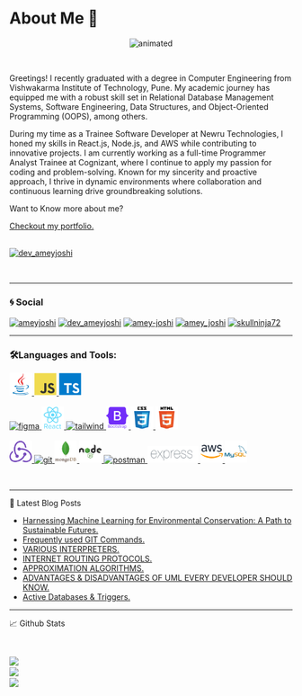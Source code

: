 # About Me 🚀
<!-- <p align="center"><img alt = "animated" src="https://github.com/dev-ameyjoshi/dev-ameyjoshi/blob/main/coding.gif" width="550" height="350"/></p> -->
<p align="center"><img alt = "animated" src="https://i.pinimg.com/564x/d8/9a/1d/d89a1d9d3190e26acfbda01f483e4399.jpg" width="500" height="350"/></p>

<br>


<p>Greetings! I recently graduated with a degree in Computer Engineering from Vishwakarma Institute of Technology, Pune. My academic journey has equipped me with a robust skill set in Relational Database Management Systems, Software Engineering, Data Structures, and Object-Oriented Programming (OOPS), among others. 
 
During my time as a Trainee Software Developer at Newru Technologies, I honed my skills in React.js, Node.js, and AWS while contributing to innovative projects. I am currently working as a full-time Programmer Analyst Trainee at Cognizant, where I continue to apply my passion for coding and problem-solving. Known for my sincerity and proactive approach, I thrive in dynamic environments where collaboration and continuous learning drive groundbreaking solutions.</p>
<p> Want to Know more about me?</p><a href = "https://dev-ameyjoshi.github.io/My-react-portfolio-master/">Checkout my portfolio.</a><br/>

<br>
<p align="left"> <a href="https://twitter.com/AmeyRJoshi" target="blank"><img src="https://img.shields.io/twitter/follow/dev_ameyjoshi?logo=twitter&style=for-the-badge" alt="dev_ameyjoshi" /></a> </p>
<br>
<hr>
<h3 align="left">🌀 Social </h3>
<a href="https://dev.to/ameyjoshi" target="blank"><img align="center" src="https://raw.githubusercontent.com/rahuldkjain/github-profile-readme-generator/master/src/images/icons/Social/devto.svg" alt="ameyjoshi" height="30" width="40" /></a>
<a href="https://twitter.com/AmeyRJoshi" target="blank"><img align="center" src="https://raw.githubusercontent.com/rahuldkjain/github-profile-readme-generator/master/src/images/icons/Social/twitter.svg" alt="dev_ameyjoshi" height="30" width="40" /></a>
<a href="https://www.linkedin.com/in/amey-joshi-a72bb6136/" target="blank"><img align="center" src="https://raw.githubusercontent.com/rahuldkjain/github-profile-readme-generator/master/src/images/icons/Social/linked-in-alt.svg" alt="amey-joshi" height="30" width="40" /></a>
<a href="https://codeforces.com/profile/amey_joshi" target="blank"><img align="center" src="https://raw.githubusercontent.com/rahuldkjain/github-profile-readme-generator/master/src/images/icons/Social/codeforces.svg" alt="amey_joshi" height="30" width="40" /></a>
<a href="https://www.leetcode.com/skullninja72" target="blank"><img align="center" src="https://raw.githubusercontent.com/rahuldkjain/github-profile-readme-generator/master/src/images/icons/Social/leet-code.svg" alt="skullninja72" height="30" width="40" /></a>
<br>
<hr>
<h3 align="left">🛠️Languages and Tools:</h3>
<p align="left">
<a href="https://www.java.com" target="_blank" rel="noreferrer"> <img src="https://raw.githubusercontent.com/devicons/devicon/master/icons/java/java-original.svg" alt="java" width="40" height="40"/> </a> 
<a href="https://developer.mozilla.org/en-US/docs/Web/JavaScript" target="_blank"> <img src="https://raw.githubusercontent.com/devicons/devicon/master/icons/javascript/javascript-original.svg" alt="javascript" width="40" height="40"/> </a> 
<a href="https://www.typescriptlang.org/" target="_blank"> <img src="https://raw.githubusercontent.com/devicons/devicon/master/icons/typescript/typescript-original.svg" alt="typescript" width="40" height="40"/> </a>
<br>
<br>
<a href="https://www.figma.com/" target="_blank" rel="noreferrer"> <img src="https://www.vectorlogo.zone/logos/figma/figma-icon.svg" alt="figma" width="40" height="40"/> </a> 
<a href="https://reactjs.org/" target="_blank"> <img src="https://raw.githubusercontent.com/devicons/devicon/master/icons/react/react-original-wordmark.svg" alt="react" width="40" height="40"/> </a>
<a href="https://tailwindcss.com/" target="_blank"> <img src="https://www.vectorlogo.zone/logos/tailwindcss/tailwindcss-icon.svg" alt="tailwind" width="40" height="40"/> </a> 
<a href="https://getbootstrap.com" target="_blank" rel="noreferrer"> <img src="https://raw.githubusercontent.com/devicons/devicon/master/icons/bootstrap/bootstrap-plain-wordmark.svg" alt="bootstrap" width="40" height="40"/> </a>
<a href="https://www.w3schools.com/css/" target="_blank"> <img src="https://raw.githubusercontent.com/devicons/devicon/master/icons/css3/css3-original-wordmark.svg" alt="css3" width="40" height="40"/> </a>
<a href="https://www.w3.org/html/" target="_blank"> <img src="https://raw.githubusercontent.com/devicons/devicon/master/icons/html5/html5-original-wordmark.svg" alt="html5" width="40" height="40"/> </a>
<br>
<br>
<a href="https://redux.js.org" target="_blank" rel="noreferrer"> <img src="https://raw.githubusercontent.com/devicons/devicon/master/icons/redux/redux-original.svg" alt="redux" width="40" height="40"/> </a>
<a href="https://git-scm.com/" target="_blank"> <img src="https://www.vectorlogo.zone/logos/git-scm/git-scm-icon.svg" alt="git" width="40" height="40"/> </a> 
 <a href="https://www.mongodb.com/" target="_blank" rel="noreferrer"> <img src="https://raw.githubusercontent.com/devicons/devicon/master/icons/mongodb/mongodb-original-wordmark.svg" alt="mongodb" width="40" height="40"/> </a>
<a href="https://nodejs.org" target="_blank"> <img src="https://raw.githubusercontent.com/devicons/devicon/master/icons/nodejs/nodejs-original-wordmark.svg" alt="nodejs" width="40" height="40"/> </a> 
 <a href="https://postman.com" target="_blank"> <img src="https://www.vectorlogo.zone/logos/getpostman/getpostman-icon.svg" alt="postman" width="40" height="40"/> </a>
 <a href="https://expressjs.com" target="_blank" rel="noreferrer"> <img src="https://github.com/standard/standard/blob/master/docs/logos/express.png" width="90" height="30"/> </a>
 <a href="https://aws.amazon.com" target="_blank" rel="noreferrer"> <img src="https://raw.githubusercontent.com/devicons/devicon/master/icons/amazonwebservices/amazonwebservices-original-wordmark.svg" alt="aws" width="40" height="40"/> </a>
 <a href="https://www.mysql.com/" target="_blank" rel="noreferrer"> <img src="https://raw.githubusercontent.com/devicons/devicon/master/icons/mysql/mysql-original-wordmark.svg" alt="mysql" width="40" height="40"/> </a>

 
</p>
<br>




<hr>

📩 Latest Blog Posts 
 
<!-- BLOG-POST-LIST:START -->
- [Harnessing Machine Learning for Environmental Conservation: A Path to Sustainable Futures.](https://medium.com/@palwe.sneha21/harnessing-machine-learning-for-environmental-conservation-a-path-to-sustainable-futures-e85b775e1442)
- [Frequently used GIT Commands.](https://dev.to/ameyjoshi/frequently-used-git-commands-5c83)
- [VARIOUS INTERPRETERS.](https://medium.com/@annie_/various-interpreters-27ba8a236e00)
- [INTERNET ROUTING PROTOCOLS.](https://medium.com/@annie_/internet-routing-protocols-5ceec16c7d99)
- [APPROXIMATION ALGORITHMS.](https://medium.com/@annie_/approximation-algorithms-2c1acdeb7447)
- [ADVANTAGES & DISADVANTAGES OF UML EVERY DEVELOPER SHOULD KNOW.](https://medium.com/@annie_/advantages-disadvantages-of-uml-every-developer-should-know-4072fd825603)
- [Active Databases & Triggers.](https://medium.com/@annie_/active-databases-triggers-9851dc9a114f)
<!-- BLOG-POST-LIST:END -->





<hr>



📈 Github Stats


<br>

![](https://github-readme-stats.vercel.app/api?username=dev-ameyjoshi&theme=react&hide_border=false&include_all_commits=true&count_private=true)<br/>
![](https://github-readme-streak-stats.herokuapp.com/?user=dev-ameyjoshi&theme=react&hide_border=false)<br/>
![](https://github-readme-stats.vercel.app/api/top-langs/?username=dev-ameyjoshi&theme=react&hide_border=false&include_all_commits=true&count_private=true&layout=compact)






 
